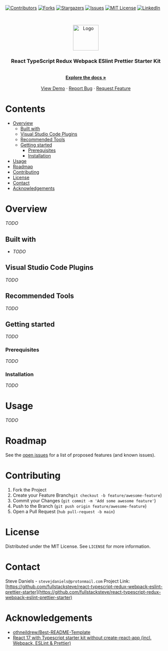 <!--
* Steve's Starter Kit
-->

<!-- Badges -->
[![Contributors][contributors-badge]][contributors-url]
[![Forks][forks-badge]][forks-url]
[![Stargazers][stars-badge]][stars-url]
[![Issues][issues-badge]][issues-url]
[![MIT License][license-badge]][license-url]
[![LinkedIn][linkedin-badge]][linkedin-url]

<!-- Logos -->
<br />
<p align="center">
  <a href="https://github.com/fullstacksteve/react-typescript-redux-webpack-eslint-prettier-starter">
    <img src="images/logo.png" alt="Logo" width="80" height="80">
  </a>

  <h3 align="center">React TypeScript Redux Webpack ESlint Prettier Starter Kit</h3>
  <p align="center">
    <br />
    <a href="https://github.com/fullstacksteve/react-typescript-redux-webpack-eslint-prettier-starter"><strong>Explore the docs »</strong></a>
    <br />
    <br />
    <a href="https://github.com/fullstacksteve/react-typescript-redux-webpack-eslint-prettier-starter">View Demo</a>
    ·
    <a href="https://github.com/fullstacksteve/react-typescript-redux-webpack-eslint-prettier-starter/issues">Report Bug</a>
    ·
    <a href="https://github.com/fullstacksteve/react-typescript-redux-webpack-eslint-prettier-starter/issues">Request Feature</a>
  </p>
</p>

<h1> Contents</h1>

- [Overview](#overview)
  - [Built with](#built-with)
  - [Visual Studio Code Plugins](#visual-studio-code-plugins)
  - [Recommended Tools](#recommended-tools)
  - [Getting started](#getting-started)
    - [Prerequisites](#prerequisites)
    - [Installation](#installation)
- [Usage](#usage)
- [Roadmap](#roadmap)
- [Contributing](#contributing)
- [License](#license)
- [Contact](#contact)
- [Acknowledgements](#acknowledgements)

# Overview

*TODO*

## Built with

- [ ]() *TODO*

## Visual Studio Code Plugins

*TODO*

## Recommended Tools

*TODO*

## Getting started

*TODO*

### Prerequisites

*TODO*

### Installation

*TODO*

# Usage

*TODO*

# Roadmap

See the [open issues](https://github.com/fullstacksteve/react-typescript-redux-webpack-eslint-prettier-starter/issues) for a list of proposed features (and known issues).

# Contributing

1. Fork the Project
2. Create your Feature Branch`git checkout -b feature/awesome-feature`)
3. Commit your Changes (`git commit -m 'Add some awesome feature'`)
4. Push to the Branch (`git push origin feature/awesome-feature`)
5. Open a Pull Request (`hub pull-request -b main`)

# License

Distributed under the MIT License. See `LICENSE` for more information.

# Contact

Steve Daniels - `stevejdaniels@protonmail.com`
Project Link: [https://github.com/fullstacksteve/react-typescript-redux-webpack-eslint-prettier-starter](https://github.com/fullstacksteve/react-typescript-redux-webpack-eslint-prettier-starter)

# Acknowledgements

- [othneildrew/Best-README-Template](https://github.com/othneildrew/Best-README-Template/blob/master/BLANK_README.md)
- [React 17 with Typescript starter kit without create-react-app (incl. Webpack, ESLint & Prettier)](https://adriancelczynski.medium.com/react-with-typescript-starter-kit-without-create-react-app-including-webpack-eslint-bef225c35ffa)

<!--
* Images
-->
[contributors-badge]: https://img.shields.io/github/contributors/fullstacksteve/react-typescript-redux-webpack-eslint-prettier-starter.svg?style=for-the-badge
[forks-badge]: https://img.shields.io/github/forks/fullstacksteve/react-typescript-redux-webpack-eslint-prettier-starter.svg?style=for-the-badge
[stars-badge]: https://img.shields.io/github/stars/fullstacksteve/react-typescript-redux-webpack-eslint-prettier-starter.svg?style=for-the-badge
[issues-badge]: https://img.shields.io/github/issues/fullstacksteve/react-typescript-redux-webpack-eslint-prettier-starter.svg?style=for-the-badge
[license-badge]: https://img.shields.io/github/license/fullstacksteve/react-typescript-redux-webpack-eslint-prettier-starter.svg?style=for-the-badge
[linkedin-badge]: https://img.shields.io/badge/-LinkedIn-black.svg?style=for-the-badge&logo=linkedin&colorB=555

<!--
* URLs
 -->

<!-- Badge URLS -->
[contributors-url]: https://github.com/fullstacksteve/react-typescript-redux-webpack-eslint-prettier-starter/graphs/contributors
[forks-url]: https://github.com/fullstacksteve/react-typescript-redux-webpack-eslint-prettier-starter/network/members
[stars-url]: https://github.com/fullstacksteve/react-typescript-redux-webpack-eslint-prettier-starter/stargazers
[issues-url]: https://github.com/fullstacksteve/react-typescript-redux-webpack-eslint-prettier-starter/issues
[license-url]: https://github.com/fullstacksteve/react-typescript-redux-webpack-eslint-prettier-starter/blob/main/LICENSE
[linkedin-url]: https://linkedin.com/in/fullstacksteve